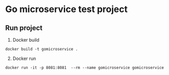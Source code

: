 # Go microservice test project

## Run project

1. Docker build
```text  
docker build -t gomicroservice . 
```  

2. Docker run
```text  
docker run -it -p 8081:8081  --rm --name gomicroservice gomicroservice  
```